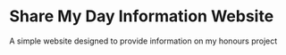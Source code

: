 # Share My Day Information Website

A simple website designed to provide information on my honours project
